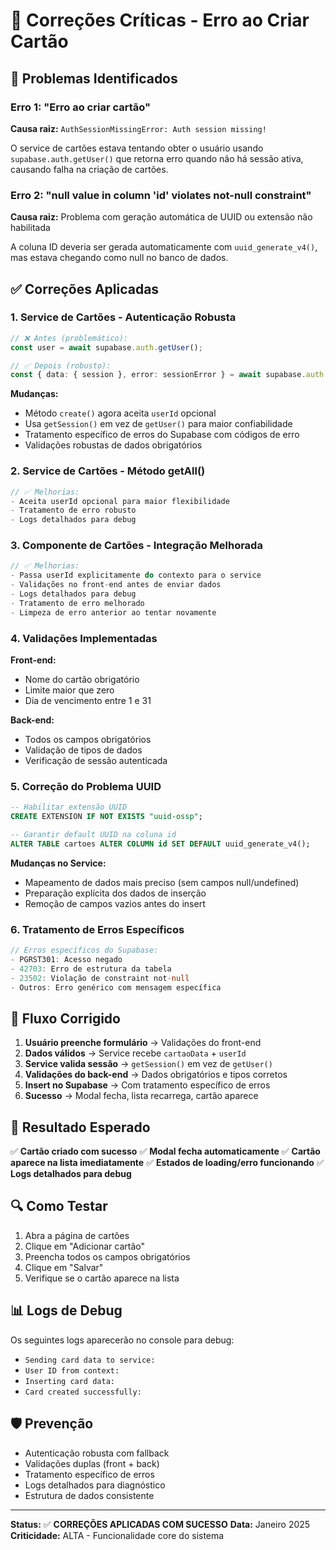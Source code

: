 # 🔧 Correções Críticas - Erro ao Criar Cartão

## 🚨 Problemas Identificados

### Erro 1: "Erro ao criar cartão"
**Causa raiz:** `AuthSessionMissingError: Auth session missing!`

O service de cartões estava tentando obter o usuário usando `supabase.auth.getUser()` que retorna erro quando não há sessão ativa, causando falha na criação de cartões.

### Erro 2: "null value in column 'id' violates not-null constraint"
**Causa raiz:** Problema com geração automática de UUID ou extensão não habilitada

A coluna ID deveria ser gerada automaticamente com `uuid_generate_v4()`, mas estava chegando como null no banco de dados.

## ✅ Correções Aplicadas

### 1. **Service de Cartões - Autenticação Robusta**
```typescript
// ❌ Antes (problemático):
const user = await supabase.auth.getUser();

// ✅ Depois (robusto):
const { data: { session }, error: sessionError } = await supabase.auth.getSession();
```

**Mudanças:**
- Método `create()` agora aceita `userId` opcional
- Usa `getSession()` em vez de `getUser()` para maior confiabilidade
- Tratamento específico de erros do Supabase com códigos de erro
- Validações robustas de dados obrigatórios

### 2. **Service de Cartões - Método getAll()**
```typescript
// ✅ Melhorias:
- Aceita userId opcional para maior flexibilidade
- Tratamento de erro robusto
- Logs detalhados para debug
```

### 3. **Componente de Cartões - Integração Melhorada**
```typescript
// ✅ Melhorias:
- Passa userId explicitamente do contexto para o service
- Validações no front-end antes de enviar dados
- Logs detalhados para debug
- Tratamento de erro melhorado
- Limpeza de erro anterior ao tentar novamente
```

### 4. **Validações Implementadas**

**Front-end:**
- Nome do cartão obrigatório
- Limite maior que zero
- Dia de vencimento entre 1 e 31

**Back-end:**
- Todos os campos obrigatórios
- Validação de tipos de dados
- Verificação de sessão autenticada

### 5. **Correção do Problema UUID**
```sql
-- Habilitar extensão UUID
CREATE EXTENSION IF NOT EXISTS "uuid-ossp";

-- Garantir default UUID na coluna id
ALTER TABLE cartoes ALTER COLUMN id SET DEFAULT uuid_generate_v4();
```

**Mudanças no Service:**
- Mapeamento de dados mais preciso (sem campos null/undefined)
- Preparação explícita dos dados de inserção
- Remoção de campos vazios antes do insert

### 6. **Tratamento de Erros Específicos**
```typescript
// Erros específicos do Supabase:
- PGRST301: Acesso negado
- 42703: Erro de estrutura da tabela
- 23502: Violação de constraint not-null
- Outros: Erro genérico com mensagem específica
```

## 🔄 Fluxo Corrigido

1. **Usuário preenche formulário** → Validações do front-end
2. **Dados válidos** → Service recebe `cartaoData` + `userId`
3. **Service valida sessão** → `getSession()` em vez de `getUser()`
4. **Validações do back-end** → Dados obrigatórios e tipos corretos
5. **Insert no Supabase** → Com tratamento específico de erros
6. **Sucesso** → Modal fecha, lista recarrega, cartão aparece

## 🎯 Resultado Esperado

✅ **Cartão criado com sucesso**
✅ **Modal fecha automaticamente**
✅ **Cartão aparece na lista imediatamente**
✅ **Estados de loading/erro funcionando**
✅ **Logs detalhados para debug**

## 🔍 Como Testar

1. Abra a página de cartões
2. Clique em "Adicionar cartão"
3. Preencha todos os campos obrigatórios
4. Clique em "Salvar"
5. Verifique se o cartão aparece na lista

## 📊 Logs de Debug

Os seguintes logs aparecerão no console para debug:
- `Sending card data to service:`
- `User ID from context:`
- `Inserting card data:`
- `Card created successfully:`

## 🛡️ Prevenção

- Autenticação robusta com fallback
- Validações duplas (front + back)
- Tratamento específico de erros
- Logs detalhados para diagnóstico
- Estrutura de dados consistente

---

**Status:** ✅ **CORREÇÕES APLICADAS COM SUCESSO**
**Data:** Janeiro 2025
**Criticidade:** ALTA - Funcionalidade core do sistema 